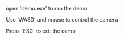 open 'demo.exe' to run the demo

Use 'WASD' and mouse to control the camera 

Press 'ESC' to exit the demo